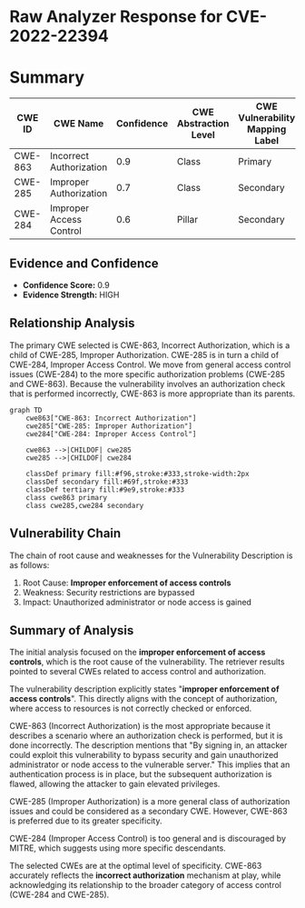 # Raw Analyzer Response for CVE-2022-22394

# Summary
| CWE ID | CWE Name | Confidence | CWE Abstraction Level | CWE Vulnerability Mapping Label | CWE-Vulnerability Mapping Notes |
|---|---|---|---|---|---|
| CWE-863 | Incorrect Authorization | 0.9 | Class | Primary | Allowed-with-Review |
| CWE-285 | Improper Authorization | 0.7 | Class | Secondary | Discouraged |
| CWE-284 | Improper Access Control | 0.6 | Pillar | Secondary | Discouraged |

## Evidence and Confidence

*   **Confidence Score:** 0.9
*   **Evidence Strength:** HIGH

## Relationship Analysis
The primary CWE selected is CWE-863, Incorrect Authorization, which is a child of CWE-285, Improper Authorization. CWE-285 is in turn a child of CWE-284, Improper Access Control. We move from general access control issues (CWE-284) to the more specific authorization problems (CWE-285 and CWE-863). Because the vulnerability involves an authorization check that is performed incorrectly, CWE-863 is more appropriate than its parents.

```mermaid
graph TD
    cwe863["CWE-863: Incorrect Authorization"]
    cwe285["CWE-285: Improper Authorization"]
    cwe284["CWE-284: Improper Access Control"]
    
    cwe863 -->|CHILDOF| cwe285
    cwe285 -->|CHILDOF| cwe284
    
    classDef primary fill:#f96,stroke:#333,stroke-width:2px
    classDef secondary fill:#69f,stroke:#333
    classDef tertiary fill:#9e9,stroke:#333
    class cwe863 primary
    class cwe285,cwe284 secondary
```

## Vulnerability Chain
The chain of root cause and weaknesses for the Vulnerability Description is as follows:
1.  Root Cause: **Improper enforcement of access controls**
2.  Weakness: Security restrictions are bypassed
3.  Impact: Unauthorized administrator or node access is gained

## Summary of Analysis
The initial analysis focused on the **improper enforcement of access controls**, which is the root cause of the vulnerability. The retriever results pointed to several CWEs related to access control and authorization.

The vulnerability description explicitly states "**improper enforcement of access controls**". This directly aligns with the concept of authorization, where access to resources is not correctly checked or enforced.

CWE-863 (Incorrect Authorization) is the most appropriate because it describes a scenario where an authorization check is performed, but it is done incorrectly. The description mentions that "By signing in, an attacker could exploit this vulnerability to bypass security and gain unauthorized administrator or node access to the vulnerable server." This implies that an authentication process is in place, but the subsequent authorization is flawed, allowing the attacker to gain elevated privileges.

CWE-285 (Improper Authorization) is a more general class of authorization issues and could be considered as a secondary CWE. However, CWE-863 is preferred due to its greater specificity.

CWE-284 (Improper Access Control) is too general and is discouraged by MITRE, which suggests using more specific descendants.

The selected CWEs are at the optimal level of specificity. CWE-863 accurately reflects the **incorrect authorization** mechanism at play, while acknowledging its relationship to the broader category of access control (CWE-284 and CWE-285).